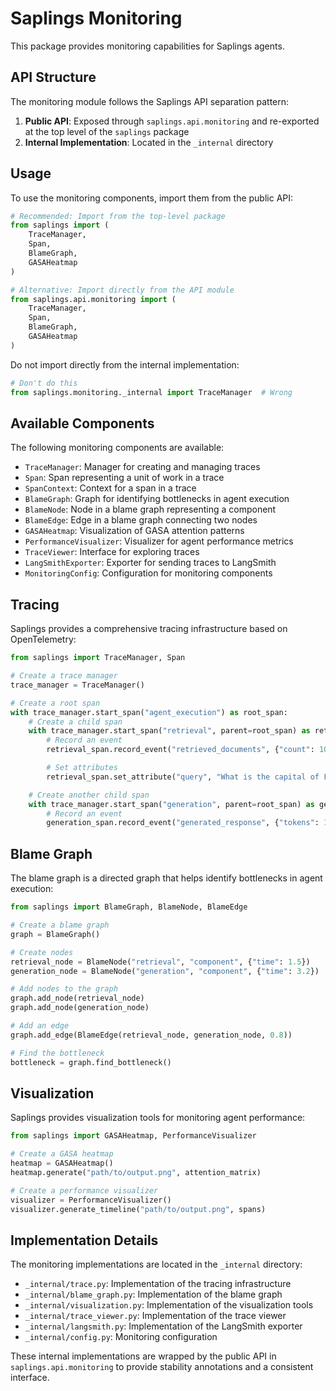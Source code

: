 # Saplings Monitoring

This package provides monitoring capabilities for Saplings agents.

## API Structure

The monitoring module follows the Saplings API separation pattern:

1. **Public API**: Exposed through `saplings.api.monitoring` and re-exported at the top level of the `saplings` package
2. **Internal Implementation**: Located in the `_internal` directory

## Usage

To use the monitoring components, import them from the public API:

```python
# Recommended: Import from the top-level package
from saplings import (
    TraceManager,
    Span,
    BlameGraph,
    GASAHeatmap
)

# Alternative: Import directly from the API module
from saplings.api.monitoring import (
    TraceManager,
    Span,
    BlameGraph,
    GASAHeatmap
)
```

Do not import directly from the internal implementation:

```python
# Don't do this
from saplings.monitoring._internal import TraceManager  # Wrong
```

## Available Components

The following monitoring components are available:

- `TraceManager`: Manager for creating and managing traces
- `Span`: Span representing a unit of work in a trace
- `SpanContext`: Context for a span in a trace
- `BlameGraph`: Graph for identifying bottlenecks in agent execution
- `BlameNode`: Node in a blame graph representing a component
- `BlameEdge`: Edge in a blame graph connecting two nodes
- `GASAHeatmap`: Visualization of GASA attention patterns
- `PerformanceVisualizer`: Visualizer for agent performance metrics
- `TraceViewer`: Interface for exploring traces
- `LangSmithExporter`: Exporter for sending traces to LangSmith
- `MonitoringConfig`: Configuration for monitoring components

## Tracing

Saplings provides a comprehensive tracing infrastructure based on OpenTelemetry:

```python
from saplings import TraceManager, Span

# Create a trace manager
trace_manager = TraceManager()

# Create a root span
with trace_manager.start_span("agent_execution") as root_span:
    # Create a child span
    with trace_manager.start_span("retrieval", parent=root_span) as retrieval_span:
        # Record an event
        retrieval_span.record_event("retrieved_documents", {"count": 10})

        # Set attributes
        retrieval_span.set_attribute("query", "What is the capital of France?")

    # Create another child span
    with trace_manager.start_span("generation", parent=root_span) as generation_span:
        # Record an event
        generation_span.record_event("generated_response", {"tokens": 100})
```

## Blame Graph

The blame graph is a directed graph that helps identify bottlenecks in agent execution:

```python
from saplings import BlameGraph, BlameNode, BlameEdge

# Create a blame graph
graph = BlameGraph()

# Create nodes
retrieval_node = BlameNode("retrieval", "component", {"time": 1.5})
generation_node = BlameNode("generation", "component", {"time": 3.2})

# Add nodes to the graph
graph.add_node(retrieval_node)
graph.add_node(generation_node)

# Add an edge
graph.add_edge(BlameEdge(retrieval_node, generation_node, 0.8))

# Find the bottleneck
bottleneck = graph.find_bottleneck()
```

## Visualization

Saplings provides visualization tools for monitoring agent performance:

```python
from saplings import GASAHeatmap, PerformanceVisualizer

# Create a GASA heatmap
heatmap = GASAHeatmap()
heatmap.generate("path/to/output.png", attention_matrix)

# Create a performance visualizer
visualizer = PerformanceVisualizer()
visualizer.generate_timeline("path/to/output.png", spans)
```

## Implementation Details

The monitoring implementations are located in the `_internal` directory:

- `_internal/trace.py`: Implementation of the tracing infrastructure
- `_internal/blame_graph.py`: Implementation of the blame graph
- `_internal/visualization.py`: Implementation of the visualization tools
- `_internal/trace_viewer.py`: Implementation of the trace viewer
- `_internal/langsmith.py`: Implementation of the LangSmith exporter
- `_internal/config.py`: Monitoring configuration

These internal implementations are wrapped by the public API in `saplings.api.monitoring` to provide stability annotations and a consistent interface.
